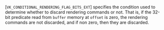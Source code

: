 [`VK_CONDITIONAL_RENDERING_FLAG_BITS_EXT`] specifies the condition
used to determine whether to discard rendering commands or not.
That is, if the 32-bit predicate read from `buffer` memory at
`offset` is zero, the rendering commands are not discarded, and if
non zero, then they are discarded.